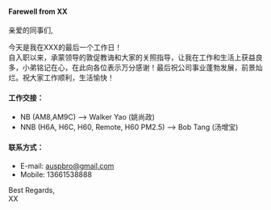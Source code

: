 
#### Farewell from XX

亲爱的同事们,

今天是我在XXX的最后一个工作日！<br/>
自入职以来，承蒙领导的敦促教诲和大家的关照指导，让我在工作和生活上获益良多，小弟铭记在心，在此向各位表示万分感谢！最后祝公司事业蓬勃发展，前景灿烂。祝大家工作顺利，生活愉快！

#### 工作交接：
* NB (AM8,AM9C) --> Walker Yao (姚尚政)
* NNB (H6A, H6C, H60, Remote, H60 PM2.5) --> Bob Tang (汤增宝)

#### 联系方式：
* E-mail: <auspbro@gmail.com>
* Mobile: 13661538888


Best Regards,<br/>
XX
